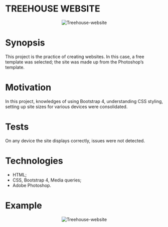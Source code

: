 # TREEHOUSE WEBSITE

<div style='text-align:center'>
  <img src='http://ilyafedoseev.ru/img/template.png' alt='Treehouse-website'>
</div>

# Synopsis
This project is the practice of creating websites. In this case, a free template was selected; the site was made up from the Photoshop’s template.

# Motivation
In this project, knowledges of using Bootstrap 4, understanding CSS styling, setting up site sizes for various devices were consolidated.

# Tests
On any device the site displays correctly, issues were not detected.

# Technologies
* HTML;
* CSS, Bootstrap 4, Media queries;
* Adobe Photoshop.

# Example

<div style='text-align:center'>
  <img src='http://ilyafedoseev.ru/img/website.gif' alt='Treehouse-website'>
</div>
